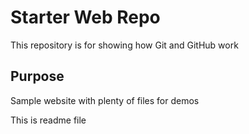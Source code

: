 # Starter Web Repo

This repository is for showing how Git and GitHub work

## Purpose

Sample website with plenty of files for demos


This is readme file
